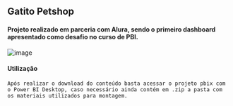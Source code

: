 ## Gatito Petshop

#### Projeto realizado em parceria com Alura, sendo o primeiro dashboard apresentado como desafio no curso de PBI.

![image](https://github.com/juangranke/Gatito-petshop-dashboard/assets/95103428/4044c5ec-449a-46c9-b30e-f63b27b9ff58)

#### Utilização
```
Após realizar o download do conteúdo basta acessar o projeto pbix com o Power BI Desktop, caso necessário ainda contém em .zip a pasta com os materiais utilizados para montagem.
```
